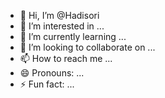 - 👋 Hi, I’m @Hadisori
- 👀 I’m interested in ...
- 🌱 I’m currently learning ...
- 💞️ I’m looking to collaborate on ...
- 📫 How to reach me ...
- 😄 Pronouns: ...
- ⚡ Fun fact: ...

<!---
Hadisori/Hadisori is a ✨ special ✨ repository because its `README.md` (this file) appears on your GitHub profile.
You can click the Preview link to take a look at your changes.
--->
